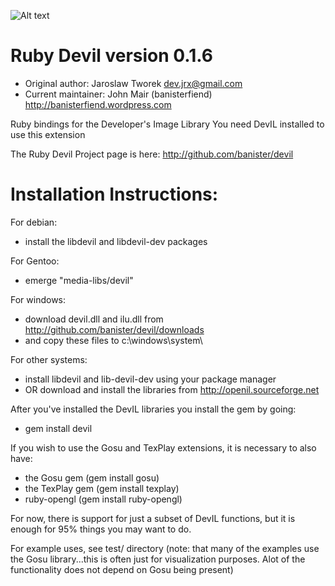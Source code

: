 ![Alt text](http://dl.getdropbox.com/u/239375/DevIL.png)

Ruby Devil version 0.1.6
===================

* Original author: Jaroslaw Tworek <dev.jrx@gmail.com>
* Current maintainer: John Mair (banisterfiend) http://banisterfiend.wordpress.com

Ruby bindings for the Developer's Image Library
You need DevIL installed to use this extension

The Ruby Devil Project page is here: http://github.com/banister/devil


Installation Instructions:
==========================

For debian:

* install the libdevil and libdevil-dev packages

For Gentoo:

* emerge "media-libs/devil"

For windows:

* download devil.dll and ilu.dll from http://github.com/banister/devil/downloads
* and copy these files to c:\windows\system\

For other systems:

* install libdevil and lib-devil-dev using your package manager
* OR download and install the libraries from http://openil.sourceforge.net

After you've installed the DevIL libraries you install the gem by going:

* gem install devil

If you wish to use the Gosu and TexPlay extensions, it is necessary to also have:

* the Gosu gem (gem install gosu)
* the TexPlay gem (gem install texplay)
* ruby-opengl (gem install ruby-opengl)

For now, there is support for just a subset of DevIL functions, but it is enough
for 95% things you may want to do.

For example uses, see test/ directory
(note: that many of the examples use the Gosu library...this is often just for visualization purposes. Alot of the functionality does not depend on Gosu being present)
